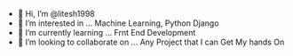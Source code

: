 - 👋 Hi, I’m @litesh1998
- 👀 I’m interested in ... Machine Learning, Python Django
- 🌱 I’m currently learning ... Frnt End Development 
- 💞️ I’m looking to collaborate on ... Any Project that I can Get My hands On


